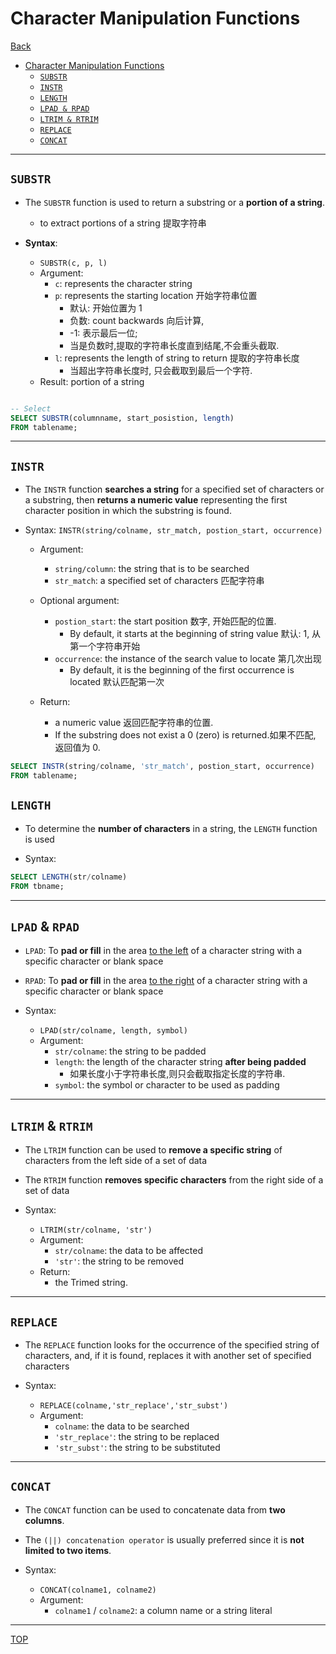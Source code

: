 # Character Manipulation Functions

[Back](../../index.md)

- [Character Manipulation Functions](#character-manipulation-functions)
  - [`SUBSTR`](#substr)
  - [`INSTR`](#instr)
  - [`LENGTH`](#length)
  - [`LPAD & RPAD`](#lpad--rpad)
  - [`LTRIM & RTRIM`](#ltrim--rtrim)
  - [`REPLACE`](#replace)
  - [`CONCAT`](#concat)

---

## `SUBSTR`

- The `SUBSTR` function is used to return a substring or a **portion of a string**.

  - to extract portions of a string 提取字符串

- **Syntax**:
  - `SUBSTR(c, p, l)`
  - Argument:
    - `c`: represents the character string
    - `p`: represents the starting location 开始字符串位置
      - 默认: 开始位置为 1
      - 负数: count backwards 向后计算,
      - -1: 表示最后一位;
      - 当是负数时,提取的字符串长度直到结尾,不会重头截取.
    - `l`: represents the length of string to return 提取的字符串长度
      - 当超出字符串长度时, 只会截取到最后一个字符.
  - Result: portion of a string

```SQL

-- Select
SELECT SUBSTR(columnname, start_posistion, length)
FROM tablename;

```

---

## `INSTR`

- The `INSTR` function **searches a string** for a specified set of characters or a substring, then **returns a numeric value** representing the first character position in which the substring is found.

- Syntax:
  `INSTR(string/colname, str_match, postion_start, occurrence)`

  - Argument:

    - `string/column`: the string that is to be searched
    - `str_match`: a specified set of characters 匹配字符串

  - Optional argument:

    - `postion_start`: the start position 数字, 开始匹配的位置.
      - By default, it starts at the beginning of string value 默认: 1, 从第一个字符串开始
    - `occurrence`: the instance of the search value to locate 第几次出现
      - By default, it is the beginning of the first occurrence is located 默认匹配第一次

  - Return:
    - a numeric value 返回匹配字符串的位置.
    - If the substring does not exist a 0 (zero) is returned.如果不匹配, 返回值为 0.

```SQL
SELECT INSTR(string/colname, 'str_match', postion_start, occurrence)
FROM tablename;

```

## `LENGTH`

- To determine the **number of characters** in a string, the `LENGTH` function is used

- Syntax:

```SQL
SELECT LENGTH(str/colname)
FROM tbname;

```

---

## `LPAD` & `RPAD`

- `LPAD`: To **pad or fill** in the area <u>to the left</u> of a character string with a specific character or blank space

- `RPAD`: To **pad or fill** in the area <u>to the right</u> of a character string with a specific character or blank space

- Syntax:
  - `LPAD(str/colname, length, symbol)`
  - Argument:
    - `str/colname`: the string to be padded
    - `length`: the length of the character string **after being padded**
      - 如果长度小于字符串长度,则只会截取指定长度的字符串.
    - `symbol`: the symbol or character to be used as padding

---

## `LTRIM` & `RTRIM`

- The `LTRIM` function can be used to **remove a specific string** of characters from the left side of a set of data

- The `RTRIM` function **removes specific characters** from the right side of a set of data

- Syntax:
  - `LTRIM(str/colname, 'str')`
  - Argument:
    - `str/colname`: the data to be affected
    - `'str'`: the string to be removed
  - Return:
    - the Trimed string.

---

## `REPLACE`

- The `REPLACE` function looks for the occurrence of the specified string of characters, and, if it is found, replaces it with another set of specified characters

- Syntax:
  - `REPLACE(colname,'str_replace','str_subst')`
  - Argument:
    - `colname`: the data to be searched
    - `'str_replace'`: the string to be replaced
    - `'str_subst'`: the string to be substituted

---

## `CONCAT`

- The `CONCAT` function can be used to concatenate data from **two columns**.

- The `(||) concatenation operator` is usually preferred since it is **not limited to two items**.

- Syntax:
  - `CONCAT(colname1, colname2)`
  - Argument:
    - `colname1` / `colname2`: a column name or a string literal

---

[TOP](#character-manipulation-functions)
